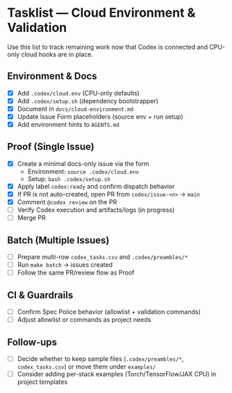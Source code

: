 # Tasklist — Cloud Environment & Validation

Use this list to track remaining work now that Codex is connected and CPU-only cloud hooks are in place.

## Environment & Docs
- [x] Add `.codex/cloud.env` (CPU-only defaults)
- [x] Add `.codex/setup.sh` (dependency bootstrapper)
- [x] Document in `docs/cloud-environment.md`
- [x] Update Issue Form placeholders (source env + run setup)
- [x] Add environment hints to `AGENTS.md`

## Proof (Single Issue)
- [x] Create a minimal docs-only issue via the form
  - Environment: `source .codex/cloud.env`
  - Setup: `bash .codex/setup.sh`
- [x] Apply label `codex:ready` and confirm dispatch behavior
- [x] If PR is not auto-created, open PR from `codex/issue-<n>` → `main`
- [x] Comment `@codex review` on the PR
- [ ] Verify Codex execution and artifacts/logs (in progress)
- [ ] Merge PR

## Batch (Multiple Issues)
- [ ] Prepare multi-row `codex_tasks.csv` and `.codex/preambles/*`
- [ ] Run `make batch` → issues created
- [ ] Follow the same PR/review flow as Proof

## CI & Guardrails
- [ ] Confirm Spec Police behavior (allowlist + validation commands)
- [ ] Adjust allowlist or commands as project needs

## Follow-ups
- [ ] Decide whether to keep sample files (`.codex/preambles/*`, `codex_tasks.csv`) or move them under `examples/`
- [ ] Consider adding per-stack examples (Torch/TensorFlow/JAX CPU) in project templates
